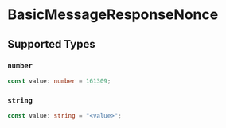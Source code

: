 # BasicMessageResponseNonce


## Supported Types

### `number`

```typescript
const value: number = 161309;
```

### `string`

```typescript
const value: string = "<value>";
```


